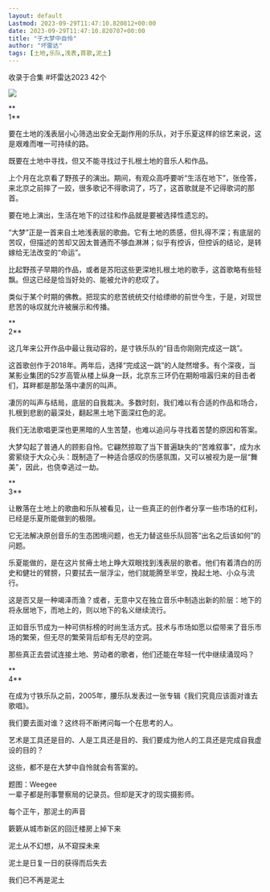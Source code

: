 ```yaml
---
layout: default
Lastmod: 2023-09-29T11:47:10.820812+00:00
date: 2023-09-29T11:47:10.820707+00:00
title: "于大梦中自怜"
author: "坏雷达"
tags: [土地,乐队,浅表,首歌,泥土]
---
```


收录于合集 #坏雷达2023 42个

  

![](https://images.weserv.nl/?url=https%3A//mmbiz.qpic.cn/sz_mmbiz_jpg/cvMMxff5UEZv38E6kjKwDibprdSxKvjm6mQH2TLfVVaCwMCvrAwFSQ3hE0xcmpc2fzsY2gB7Xbhia1VdccpzAxew/640%3Fwx_fmt%3Djpeg)

**  
1**

要在土地的浅表层小心筛选出安全无副作用的乐队，对于乐夏这样的综艺来说，这是艰难而唯一可持续的路。

既要在土地中寻找，但又不能寻找过于扎根土地的音乐人和作品。  

上个月在北京看了野孩子的演出。期间，有观众高呼要听“生活在地下”，张佺答，来北京之前摔了一跤，很多歌记不得歌词了，巧了，这首歌就是不记得歌词的那首。

要在地上演出，生活在地下的过往和作品就是要被选择性遗忘的。

“大梦”正是一首来自土地浅表层的歌曲。它有土地的质感，但扎得不深；有底层的苦叹，但描述的苦却又因太普通而不够血淋淋；似乎有控诉，但控诉的结论，是转嫁给无法改变的“命运”。

比起野孩子早期的作品，或者是苏阳这些更深地扎根土地的歌手，这首歌略有些轻飘。但这已经是恰当好处的、能被允许的悲叹了。

类似于某个时期的佛教。把现实的悲苦统统交付给缥缈的前世今生，于是，对现世悲苦的咏叹就允许被展示和传播。

**  
2**

这几年来公开作品中最让我动容的，是寸铁乐队的“目击你刚刚完成这一跳”。

这首歌创作于2018年。两年后，选择“完成这一跳”的人陡然增多。有个深夜，当某影业集团的52岁高管从楼上纵身一跃，北京东三环仍在期盼喧嚣归来的目击者们，耳畔都是那坠落中凄厉的叫声。

凄厉的叫声与结局，底层的自我裁决。多数时刻，我们难以有合适的作品和场合，扎根到悲剧的最深处，翻起黑土地下面深红色的泥。

我们无法歌唱更深也更黑暗的人生苦楚，也难以追问与寻找着苦楚的原因和答案。

大梦勾起了普通人的顾影自怜。它翩然掠取了当下普遍缺失的“苦难叙事”，成为水雾萦绕于大众心头：既制造了一种适合感叹的伤感氛围，又可以被视为是一层“舞美”，因此，也侥幸逃过一劫。

**  
3**

让散落在土地上的歌曲和乐队被看见，让一些真正的创作者分享一些市场的红利，已经是乐夏所能做到的极限。

它无法解决原创音乐的生态困境问题，也无力替这些乐队回答“出名之后该如何”的问题。

乐夏能做的，是在这片贫瘠土地上睁大双眼找到浅表层的歌者。他们有着清白的历史和健壮的臂膀，只要拭去一层浮尘，他们就能腾至半空，挽起土地、小众与流行。

这是否又是一种竭泽而渔？或者，无意中又在独立音乐中制造出新的阶层：地下的将永居地下，而地上的，则以地下的名义继续流行。  

正如音乐节成为一种可供标榜的时尚生活方式。技术与市场如愿以偿带来了音乐市场的繁荣，但无尽的繁荣背后却有无尽的空洞。

那些真正去尝试连接土地、劳动者的歌者，他们还能在年轻一代中继续涌现吗？

**  
4**

在成为寸铁乐队之前，2005年，腰乐队发表过一张专辑《我们究竟应该面对谁去歌唱》。

我们要去面对谁？这终将不断拷问每一个在思考的人。

艺术是工具还是目的、人是工具还是目的、我们要成为他人的工具还是完成自我虚设的目的？

这些，都不是在大梦中自怜就会有答案的。

  

题图：Weegee  
一辈子都是刑事警察局的记录员。但却是天才的现实摄影师。

每个正午，那泥土的声音

簌簌从城市新区的回迁楼房上掉下来

泥土从不幻想，从不窥探未来  

泥土是日复一日的获得而后失去

我们已不再是泥土

